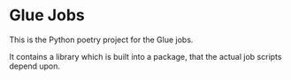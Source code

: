 # Glue Jobs

This is the Python poetry project for the Glue jobs.

It contains a library which is built into a package, that the actual job scripts depend upon.